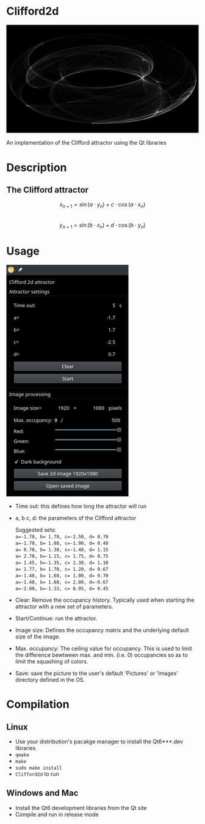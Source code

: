 # Clifford2d

![image info](./meta/res/attr2d_a-1.7_b1.7_c-2.5_d0.7.png)

An implementation of the Clifford attractor using the Qt libraries

# Description
## The Clifford attractor

$$x_{n+1} = \sin(a \cdot y_n) + c \cdot \cos(a \cdot x_n)$$<br>
$$y_{n+1} = \sin(b \cdot x_n) + d \cdot \cos(b \cdot y_n)$$

# Usage
![image info](./meta/res/interface.png)

- Time out: this defines how long the attractor will run

- a, b c, d: the parameters of the Clifford attractor

  Suggested sets:<br>
    `a=-1.70, b= 1.70, c=-2.50, d= 0.70`<br>
    `a=-1.70, b= 1.80, c=-1.90, d= 0.40`<br>
    `a= 0.70, b= 1.30, c=-1.40, d= 1.15`<br>
    `a= 2.70, b=-1.15, c= 1.75, d= 0.75`<br>
    `a= 1.45, b=-1.35, c= 2.30, d= 1.10`<br>
    `a= 1.77, b= 1.70, c= 1.20, d= 0.67`<br>
    `a=-1.40, b= 1.60, c= 1.00, d= 0.70`<br>
    `a=-1.40, b= 1.60, c= 2.00, d=-0.67`<br>
    `a=-2.00, b=-1.33, c= 0.95, d= 0.45`

- Clear: Remove the occupancy history. Typically used when starting the attractor with a new set of parameters.

- Start/Continue: run the attractor.

- Image size: Defines the occupancy matrix and the underlying default size of the image.

- Max. occupancy: The ceiling value for occupancy. This is used to limit the difference bewtween max. and min. (i.e. 0) occupancies so as to limit the squashing of colors.

- Save: save the picture to the user's default 'Pictures' or 'Images' directory defined in the OS.



# Compilation
## Linux
- Use your distribution's pacakge manager to  install the Qt6***.dev libraries
- `qmake`
- `make`
- `sudo make install`
-  `Clifford2d` to run

## Windows and Mac
- Install the Qt6 development libraries from the Qt site
- Compile and run in release mode
